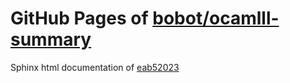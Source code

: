 GitHub Pages of [bobot/ocamlll-summary](https://github.com/bobot/ocamlll-summary.git)
===
Sphinx html documentation of [eab52023](https://github.com/bobot/ocamlll-summary/tree/eab5202331ffa421af03f9fff019218a88813ac4)
